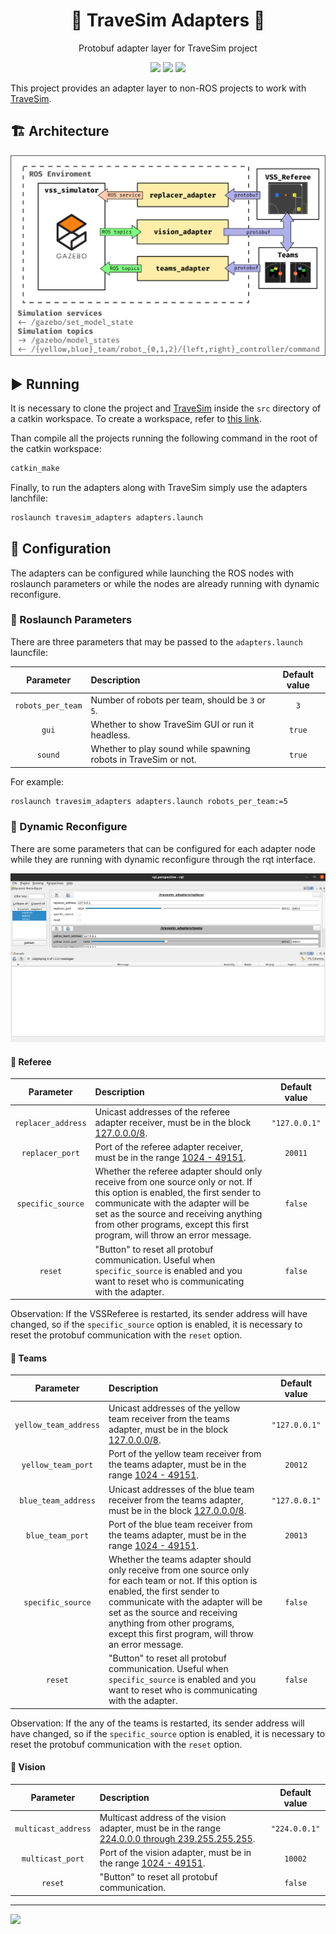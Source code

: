 <h1 align="center">🥅 TraveSim Adapters 🔌</h1>
<p align="center">Protobuf adapter layer for TraveSim project </p>

<p align="center">

<img src="https://img.shields.io/badge/ROS%20version-noetic-informational?style=for-the-badge" href="http://wiki.ros.org/noetic"/>
<img src="https://img.shields.io/badge/Gazebo%20version-11-important?style=for-the-badge" href="http://gazebosim.org/"/>
<img src="https://img.shields.io/github/workflow/status/ThundeRatz/travesim_adapters/Build%20project%20with%20docker/main?logo=Github&style=for-the-badge" href="https://github.com/ThundeRatz/travesim_adapters/actions/"/>

</p>

This project provides an adapter layer to non-ROS projects to work with [TraveSim](https://github.com/ThundeRatz/travesim).

## 🏗️ Architecture

![Adapters architecture](./docs/assets/img/arquitetura.png)

## ▶️ Running

It is necessary to clone the project and [TraveSim](https://github.com/ThundeRatz/travesim) inside the `src` directory of a catkin workspace. To create a workspace, refer to [this link](http://wiki.ros.org/catkin/Tutorials/create_a_workspace).

Than compile all the projects running the following command in the root of the catkin workspace:

```bash
catkin_make
```

Finally, to run the adapters along with TraveSim simply use the adapters lanchfile:

```bash
roslaunch travesim_adapters adapters.launch
```

## 🔧 Configuration

The adapters can be configured while launching the ROS nodes with roslaunch parameters or while the nodes are already running with dynamic reconfigure.

### 🚀 Roslaunch Parameters

There are three parameters that may be passed to the `adapters.launch` launcfile:

Parameter         | Description                                                     | Default value
:---------------: | :-------------------------------------------------------------- | :------------:
`robots_per_team` | Number of robots per team, should be `3` or `5`.                | `3`
`gui`             | Whether to show TraveSim GUI or run it headless.                | `true`
`sound`           | Whether to play sound while spawning robots in TraveSim or not. | `true`

For example:

```bash
roslaunch travesim_adapters adapters.launch robots_per_team:=5
```

### 💫 Dynamic Reconfigure

There are some parameters that can be configured for each adapter node while they are running with dynamic reconfigure through the rqt interface.

![rqt interface](./docs/assets/img/rqt_screenshot.png)

#### 📢 Referee

Parameter          | Description | Default value
:----------------: | :---------- | :------------:
`replacer_address` | Unicast addresses of the referee adapter receiver, must be in the block [127.0.0.0/8](https://www.iana.org/assignments/iana-ipv4-special-registry/iana-ipv4-special-registry.xhtml). | `"127.0.0.1"`
`replacer_port`    | Port of the referee adapter receiver, must be in the range [1024 - 49151](https://www.iana.org/assignments/service-names-port-numbers/service-names-port-numbers.xhtml). | `20011`
`specific_source`  |Whether the referee adapter should only receive from one source only or not. If this option is enabled, the first sender to communicate with the adapter will be set as the source and receiving anything from other programs, except this first program, will throw an error message. | `false`
`reset`            | "Button" to reset all protobuf communication. Useful when `specific_source` is enabled and you want to reset who is communicating with the adapter. | `false`

Observation: If the VSSReferee is restarted, its sender address will have changed, so if the `specific_source` option is enabled, it is necessary to reset the protobuf communication with the `reset` option.

#### 🤖 Teams

Parameter             | Description | Default value
:-------------------: | :---------- | :------------:
`yellow_team_address` | Unicast addresses of the yellow team receiver from the teams adapter, must be in the block [127.0.0.0/8](https://www.iana.org/assignments/iana-ipv4-special-registry/iana-ipv4-special-registry.xhtml). | `"127.0.0.1"`
`yellow_team_port`    | Port of the yellow team receiver from the teams adapter, must be in the range [1024 - 49151](https://www.iana.org/assignments/service-names-port-numbers/service-names-port-numbers.xhtml). | `20012`
`blue_team_address`   | Unicast addresses of the blue team receiver from the teams adapter, must be in the block [127.0.0.0/8](https://www.iana.org/assignments/iana-ipv4-special-registry/iana-ipv4-special-registry.xhtml). | `"127.0.0.1"`
`blue_team_port`      | Port of the blue team receiver from the teams adapter, must be in the range [1024 - 49151](https://www.iana.org/assignments/service-names-port-numbers/service-names-port-numbers.xhtml). | `20013`
`specific_source`     | Whether the teams adapter should only receive from one source only for each team or not. If this option is enabled, the first sender to communicate with the adapter will be set as the source and receiving anything from other programs, except this first program, will throw an error message. | `false`
`reset`               | "Button" to reset all protobuf communication. Useful when `specific_source` is enabled and you want to reset who is communicating with the adapter. | `false`

Observation: If the any of the teams is restarted, its sender address will have changed, so if the `specific_source` option is enabled, it is necessary to reset the protobuf communication with the `reset` option.

#### 📸 Vision

Parameter             | Description | Default value
:-------------------: | :---------- | :------------:
`multicast_address`   | Multicast address of the vision adapter, must be in the range [224.0.0.0 through 239.255.255.255](https://www.iana.org/assignments/multicast-addresses/multicast-addresses.xhtml). | `"224.0.0.1"`
`multicast_port`      | Port of the vision adapter, must be in the range [1024 - 49151](https://www.iana.org/assignments/service-names-port-numbers/service-names-port-numbers.xhtml). | `10002`
`reset`               | "Button" to reset all protobuf communication. | `false`

---

<img src="https://static.thunderatz.org/teamassets/logo-simples.png" width="200px" />
